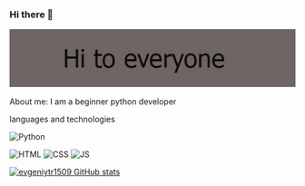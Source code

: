 ### Hi there 👋

<!--
**evgeniytr1509/evgeniytr1509** is a ✨ _special_ ✨ repository because its `README.md` (this file) appears on your GitHub profile.

Here are some ideas to get you started:

- 🔭 I’m currently working on ...
- 🌱 I’m currently learning ...
- 👯 I’m looking to collaborate on ...
- 🤔 I’m looking for help with ...
- 💬 Ask me about ...
- 📫 How to reach me: ...
- 😄 Pronouns: ...
- ⚡ Fun fact: ...
-->

[![Header](https://github.com/evgeniytr1509/evgeniytr1509/blob/main/assets/img.jpg)]()

About me: I am a beginner python developer

languages and technologies

![Python](https://img.shields.io/badge/Python-yellow)

![HTML](https://img.shields.io/badge/HTML-yellow)
![CSS](https://img.shields.io/badge/CSS-yellow)
![JS](https://img.shields.io/badge/JS-yellow)


[![evgeniytr1509 GitHub stats](https://github-readme-stats.vercel.app/api?username=evgeniytr1509&show_icons=true&theme=radical)](https://github.com/evgeniytr1509/github-readme-stats)
